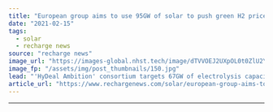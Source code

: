```yaml
---
title: "European group aims to use 95GW of solar to push green H2 price to fossil fuel level"
date: "2021-02-15"
tags: 
  - solar
  - recharge news
source: "recharge news"
image_url: "https://images-global.nhst.tech/image/dTVVOEJ2UXpOL0t0ZlU2Y0d6Zmxha3o4emxyMTB0REhLSVpIMCtESkhqbz0=/nhst/binary/6e9ebb8d0e66fb04989f816a84a9b00b"
image_fp: "/assets/img/post_thumbnails/150.jpg"
lead: "'HyDeal Ambition' consortium targets 67GW of electrolysis capacity before 2030 and price of €1.50/kg for green hydrogen"
article_url: "https://www.rechargenews.com/solar/european-group-aims-to-use-95gw-of-solar-to-push-green-h2-price-to-fossil-fuel-level/2-1-962865"
---
```


---
